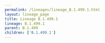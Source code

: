 ```yaml
---
permalink: /lineages/lineage_B.1.499.1.html
layout: lineage_page
title: Lineage B.1.499.1
lineage: B.1.499.1
parent: B.1.499
children: ['B.1.499.1']
---
```

